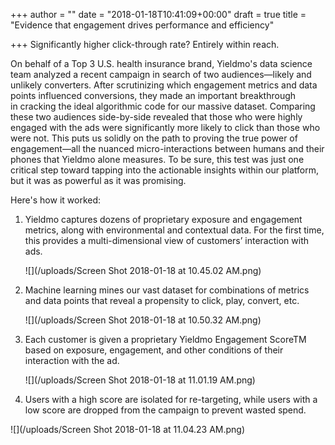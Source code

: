 +++
author = ""
date = "2018-01-18T10:41:09+00:00"
draft = true
title = "Evidence that engagement drives performance and efficiency"

+++
Significantly higher click-through rate? Entirely within reach. 

On behalf of a Top 3 U.S. health insurance brand, Yieldmo's data science team analyzed a recent campaign in search of two audiences—likely and unlikely converters. After scrutinizing which engagement metrics and data points influenced conversions, they made an important breakthrough in cracking the ideal algorithmic code for our massive dataset. Comparing these two audiences side-by-side revealed that those who were highly engaged with the ads were significantly more likely to click than those who were not. This puts us solidly on the path to proving the true power of engagement—all the nuanced micro-interactions between humans and their phones that Yieldmo alone measures. To be sure, this test was just one critical step toward tapping into the actionable insights within our platform, but it was as powerful as it was promising. 

Here's how it worked:

1. Yieldmo captures dozens of proprietary exposure and engagement metrics, along with environmental and contextual data. For the first time, this provides a multi-dimensional view of customers’ interaction with ads.

   ![](/uploads/Screen Shot 2018-01-18 at 10.45.02 AM.png)
2. Machine learning mines our vast dataset for combinations of metrics and data points that reveal a propensity to click, play, convert, etc.

     
   ![](/uploads/Screen Shot 2018-01-18 at 10.50.32 AM.png)
3. Each customer is given a proprietary Yieldmo Engagement ScoreTM  based on exposure, engagement, and other conditions of their interaction with the ad.

   ![](/uploads/Screen Shot 2018-01-18 at 11.01.19 AM.png)
4. Users with a high score are isolated for re-targeting, while users with a low score are dropped from the campaign to prevent wasted spend.

![](/uploads/Screen Shot 2018-01-18 at 11.04.23 AM.png)